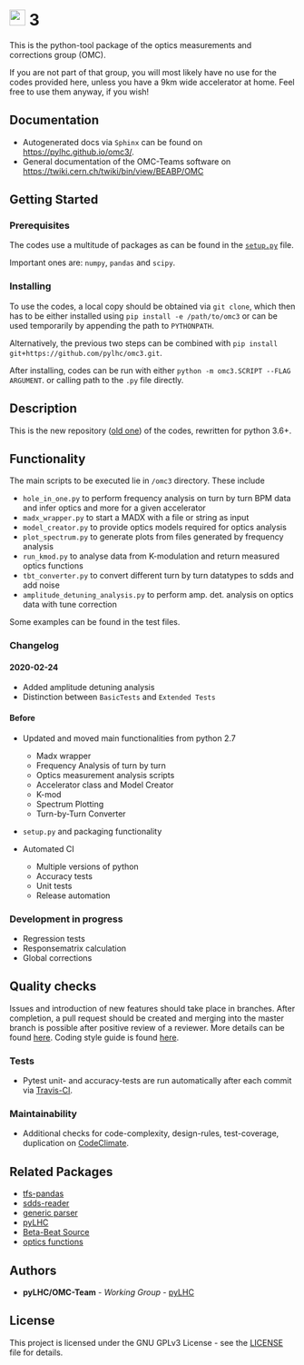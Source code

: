 # <img src="https://twiki.cern.ch/twiki/pub/BEABP/Logos/OMC_logo.png" height="28"> 3

This is the python-tool package of the optics measurements and corrections group (OMC).

If you are not part of that group, you will most likely have no use for the codes provided here, unless you have a 9km wide accelerator at home.
Feel free to use them anyway, if you wish!

## Documentation

- Autogenerated docs via `Sphinx` can be found on <https://pylhc.github.io/omc3/>.
- General documentation of the OMC-Teams software on <https://twiki.cern.ch/twiki/bin/view/BEABP/OMC>

## Getting Started

### Prerequisites

The codes use a multitude of packages as can be found in the [`setup.py`](setup.py) file.

Important ones are: `numpy`, `pandas` and `scipy`.

### Installing

To use the codes, a local copy should be obtained via `git clone`,  which then has to be either installed using
`pip install -e /path/to/omc3` or can be used temporarily by appending the path to `PYTHONPATH`.

Alternatively, the previous two steps can be combined with `pip install git+https://github.com/pylhc/omc3.git`.

After installing, codes can be run with either `python -m omc3.SCRIPT --FLAG ARGUMENT`.
or calling path to the `.py` file directly.

## Description

This is the new repository ([old one](https://github.com/pylhc/Beta-Beat.src)) of the codes, rewritten for python 3.6+.  


## Functionality

The main scripts to be executed lie in `/omc3` directory. These include
- `hole_in_one.py` to perform frequency analysis on turn by turn BPM data and infer optics and more for a given accelerator
- `madx_wrapper.py` to start a MADX with a file or string as input
- `model_creator.py` to provide optics models required for optics analysis
- `plot_spectrum.py` to generate plots from files generated by frequency analysis
- `run_kmod.py` to analyse data from K-modulation and return measured optics functions
- `tbt_converter.py` to convert different turn by turn datatypes to sdds and add noise 
- `amplitude_detuning_analysis.py` to perform amp. det. analysis on optics data with tune correction

Some examples can be found in the test files.

### Changelog


#### 2020-02-24

- Added amplitude detuning analysis
- Distinction between `BasicTests` and `Extended Tests`

#### Before

- Updated and moved main functionalities from python 2.7
    - Madx wrapper
    - Frequency Analysis of turn by turn
    - Optics measurement analysis scripts
    - Accelerator class and Model Creator
    - K-mod
    - Spectrum Plotting
    - Turn-by-Turn Converter

- `setup.py` and packaging functionality 
- Automated CI
    - Multiple versions of python
    - Accuracy tests
    - Unit tests
    - Release automation

### Development in progress

- Regression tests
- Responsematrix calculation
- Global corrections

## Quality checks

Issues and introduction of new features should take place in branches. After completion, a pull request should be created and merging into the master branch 
is possible after positive review of a reviewer. More details can be found [here](https://twiki.cern.ch/twiki/bin/view/BEABP/Git). 
Coding style guide is found [here](https://twiki.cern.ch/twiki/bin/view/BEABP/PythonStyleGuide). 

### Tests

- Pytest unit- and accuracy-tests are run automatically after each commit via [Travis-CI](https://travis-ci.com/pylhc/omc3). 

### Maintainability

- Additional checks for code-complexity, design-rules, test-coverage, duplication on [CodeClimate](https://codeclimate.com/github/pylhc/omc3).


## Related Packages

- [tfs-pandas](https://github.com/pylhc/tfs)
- [sdds-reader](https://github.com/pylhc/sdds)
- [generic parser](https://github.com/pylhc/generic_parser)
- [pyLHC](https://github.com/pylhc/PyLHC)
- [Beta-Beat Source](https://github.com/pylhc/Beta-Beat.src)
- [optics functions](https://github.com/pylhc/optics_functions)


## Authors

* **pyLHC/OMC-Team** - *Working Group* - [pyLHC](https://github.com/orgs/pylhc/teams/omc-team)


## License
This project is licensed under the GNU GPLv3 License - see the [LICENSE](LICENSE) file for details.